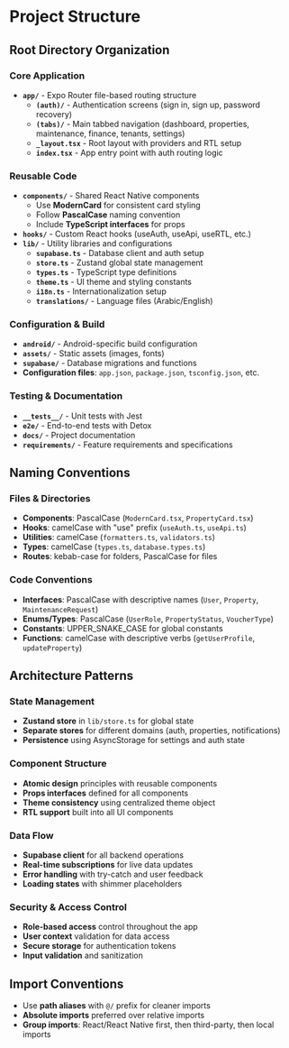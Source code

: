 # Project Structure

## Root Directory Organization

### Core Application
- **`app/`** - Expo Router file-based routing structure
  - **`(auth)/`** - Authentication screens (sign in, sign up, password recovery)
  - **`(tabs)/`** - Main tabbed navigation (dashboard, properties, maintenance, finance, tenants, settings)
  - **`_layout.tsx`** - Root layout with providers and RTL setup
  - **`index.tsx`** - App entry point with auth routing logic

### Reusable Code
- **`components/`** - Shared React Native components
  - Use **ModernCard** for consistent card styling
  - Follow **PascalCase** naming convention
  - Include **TypeScript interfaces** for props
- **`hooks/`** - Custom React hooks (useAuth, useApi, useRTL, etc.)
- **`lib/`** - Utility libraries and configurations
  - **`supabase.ts`** - Database client and auth setup
  - **`store.ts`** - Zustand global state management
  - **`types.ts`** - TypeScript type definitions
  - **`theme.ts`** - UI theme and styling constants
  - **`i18n.ts`** - Internationalization setup
  - **`translations/`** - Language files (Arabic/English)

### Configuration & Build
- **`android/`** - Android-specific build configuration
- **`assets/`** - Static assets (images, fonts)
- **`supabase/`** - Database migrations and functions
- **Configuration files**: `app.json`, `package.json`, `tsconfig.json`, etc.

### Testing & Documentation
- **`__tests__/`** - Unit tests with Jest
- **`e2e/`** - End-to-end tests with Detox
- **`docs/`** - Project documentation
- **`requirements/`** - Feature requirements and specifications

## Naming Conventions

### Files & Directories
- **Components**: PascalCase (`ModernCard.tsx`, `PropertyCard.tsx`)
- **Hooks**: camelCase with "use" prefix (`useAuth.ts`, `useApi.ts`)
- **Utilities**: camelCase (`formatters.ts`, `validators.ts`)
- **Types**: camelCase (`types.ts`, `database.types.ts`)
- **Routes**: kebab-case for folders, PascalCase for files

### Code Conventions
- **Interfaces**: PascalCase with descriptive names (`User`, `Property`, `MaintenanceRequest`)
- **Enums/Types**: PascalCase (`UserRole`, `PropertyStatus`, `VoucherType`)
- **Constants**: UPPER_SNAKE_CASE for global constants
- **Functions**: camelCase with descriptive verbs (`getUserProfile`, `updateProperty`)

## Architecture Patterns

### State Management
- **Zustand store** in `lib/store.ts` for global state
- **Separate stores** for different domains (auth, properties, notifications)
- **Persistence** using AsyncStorage for settings and auth state

### Component Structure
- **Atomic design** principles with reusable components
- **Props interfaces** defined for all components
- **Theme consistency** using centralized theme object
- **RTL support** built into all UI components

### Data Flow
- **Supabase client** for all backend operations
- **Real-time subscriptions** for live data updates
- **Error handling** with try-catch and user feedback
- **Loading states** with shimmer placeholders

### Security & Access Control
- **Role-based access** control throughout the app
- **User context** validation for data access
- **Secure storage** for authentication tokens
- **Input validation** and sanitization

## Import Conventions
- Use **path aliases** with `@/` prefix for cleaner imports
- **Absolute imports** preferred over relative imports
- **Group imports**: React/React Native first, then third-party, then local imports